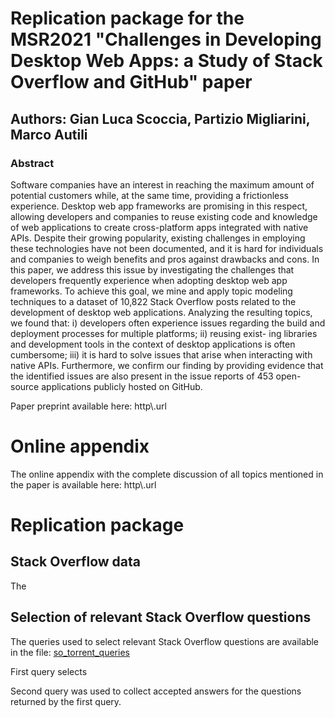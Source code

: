 # Replication package for the MSR2021 "Challenges in Developing Desktop Web Apps: a Study of Stack Overflow and GitHub" paper

## Authors: Gian Luca Scoccia, Partizio Migliarini, Marco Autili

### Abstract

Software companies have an interest in reaching the maximum amount of potential customers while, at the same time, providing a frictionless experience. Desktop web app frameworks are promising in this respect, allowing developers and companies to reuse existing code and knowledge of web applications to create cross-platform apps integrated with native APIs. Despite their growing popularity, existing challenges in employing these technologies have not been documented, and it is hard for individuals and companies to weigh benefits and pros against drawbacks and cons.
In this paper, we address this issue by investigating the challenges that developers frequently experience when adopting desktop web app frameworks. To achieve this goal, we mine and apply topic modeling techniques to a dataset of 10,822 Stack Overflow posts related to the development of desktop web applications. Analyzing the resulting topics, we found that: i) developers often experience issues regarding the build and deployment processes for multiple platforms; ii) reusing exist- ing libraries and development tools in the context of desktop applications is often cumbersome; iii) it is hard to solve issues that arise when interacting with native APIs. Furthermore, we confirm our finding by providing evidence that the identified issues are also present in the issue reports of 453 open-source applications publicly hosted on GitHub.

Paper preprint available here: http\\.url

# Online appendix

The online appendix with the complete discussion of all topics mentioned in the paper is available here: http\\.url

# Replication package

## Stack Overflow data

The 

## Selection of relevant Stack Overflow questions

The queries used to select relevant Stack Overflow questions are available in the file: [so_torrent_queries](so_torrent_queries.txt)

First query selects 

Second query was used to collect accepted answers for the questions returned by the first query.
